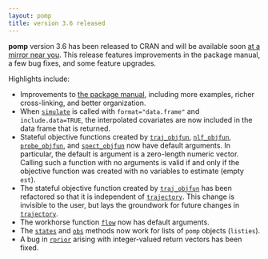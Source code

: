 ```yaml
---
layout: pomp
title: version 3.6 released
---
```

	
**pomp** version 3.6 has been released to CRAN and will be available soon [at a mirror near you](https://cran.r-project.org/mirrors.html).
This release features improvements in the package manual, a few bug fixes, and some feature upgrades.

Highlights include:

- Improvements to [the package manual](https://kingaa.github.io/pomp/manual), including more examples, richer cross-linking, and better organization.
- When [`simulate`](https://kingaa.github.io/manuals/pomp/html/simulate.html) is called with `format="data.frame"` and `include.data=TRUE`, the interpolated covariates are now included in the data frame that is returned.
- Stateful objective functions created by [`traj_objfun`](https://kingaa.github.io/manuals/pomp/html/traj_match.html), [`nlf_objfun`](https://kingaa.github.io/manuals/pomp/html/nlf.html), [`probe_objfun`](https://kingaa.github.io/manuals/pomp/html/probe_match.html), and [`spect_objfun`](https://kingaa.github.io/manuals/pomp/html/spect_match.html) now have default arguments.
  In particular, the default is argument is a zero-length numeric vector.
  Calling such a function with no arguments is valid if and only if the objective function was created with no variables to estimate (empty `est`).
- The stateful objective function created by [`traj_objfun`](https://kingaa.github.io/manuals/pomp/html/traj_match.html) has been refactored so that it is independent of [`trajectory`](https://kingaa.github.io/manuals/pomp/html/trajectory.html). 
  This change is invisible to the user, but lays the groundwork for future changes in [`trajectory`](https://kingaa.github.io/manuals/pomp/html/trajectory.html).
- The workhorse function [`flow`](https://kingaa.github.io/manuals/pomp/html/flow.html) now has default arguments.
- The [`states`](https://kingaa.github.io/manuals/pomp/html/states.html) and [`obs`](https://kingaa.github.io/manuals/pomp/html/obs.html) methods now work for lists of `pomp` objects (`listies`).
- A bug in [`rprior`](https://kingaa.github.io/manuals/pomp/html/prior_spec.html) arising with integer-valued return vectors has been fixed.
